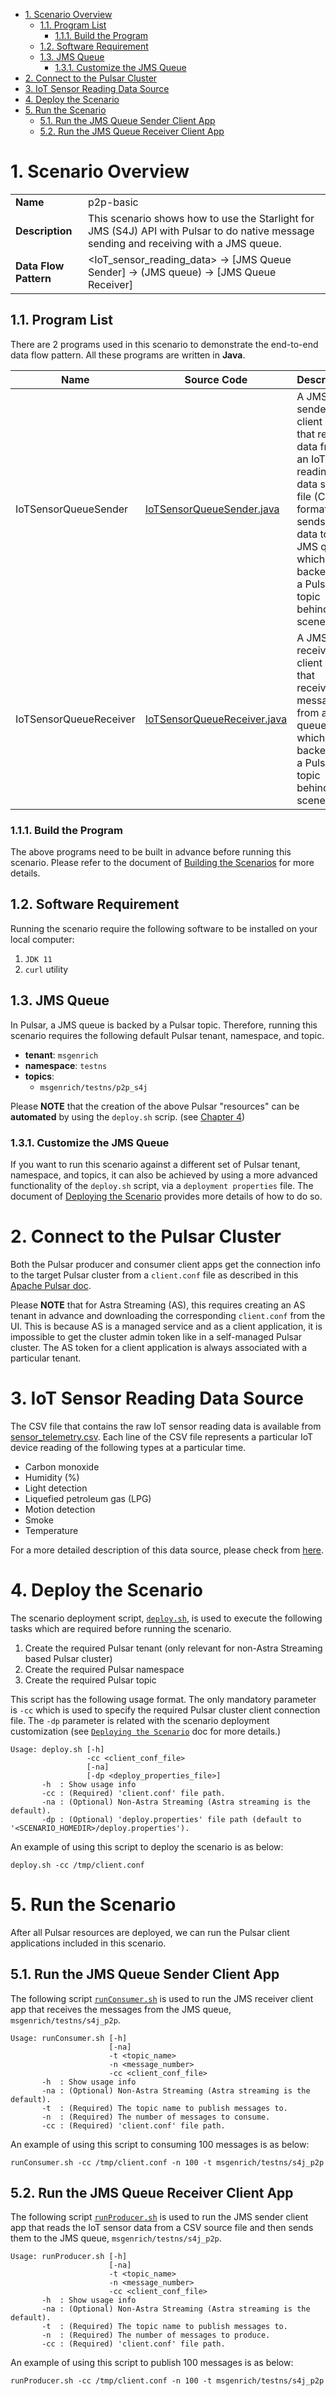 - [1. Scenario Overview](#1-scenario-overview)
  - [1.1. Program List](#11-program-list)
    - [1.1.1. Build the Program](#111-build-the-program)
  - [1.2. Software Requirement](#12-software-requirement)
  - [1.3. JMS Queue](#13-jms-queue)
    - [1.3.1. Customize the JMS Queue](#131-customize-the-jms-queue)
- [2. Connect to the Pulsar Cluster](#2-connect-to-the-pulsar-cluster)
- [3. IoT Sensor Reading Data Source](#3-iot-sensor-reading-data-source)
- [4. Deploy the Scenario](#4-deploy-the-scenario)
- [5. Run the Scenario](#5-run-the-scenario)
  - [5.1. Run the JMS Queue Sender Client App](#51-run-the-jms-queue-sender-client-app)
  - [5.2. Run the JMS Queue Receiver Client App](#52-run-the-jms-queue-receiver-client-app)


# 1. Scenario Overview

| | |
| - | - |
| **Name** | p2p-basic |
| **Description** | This scenario shows how to use the Starlight for JMS (S4J) API with Pulsar to do native message sending and receiving with a JMS queue. |
| **Data Flow Pattern** | <IoT_sensor_reading_data> -> [JMS Queue Sender] -> (JMS queue) -> [JMS Queue Receiver] |

## 1.1. Program List

There are 2 programs used in this scenario to demonstrate the end-to-end data flow pattern. All these programs are written in **Java**. 

| Name | Source Code | Description |
| ---- | ----------- | ----------- |
| IoTSensorQueueSender | [IoTSensorQueueSender.java](./src/main/java/com/example/pulsarworkshop/IoTSensorQueueSender.java) | A JMS sender client app that reads data from an IoT reading data source file (CSV format) and sends the data to a JMS queue which is backed by a Pulsar topic behind the scene. |
| IoTSensorQueueReceiver | [IoTSensorQueueReceiver.java](./src/main/java/com/example/pulsarworkshop/IoTSensorQueueReceiver.java) | A JMS receiver client app that receives messages from a JMS queue which is backed by a Pulsar topic behind the scene. |

### 1.1.1. Build the Program

The above programs need to be built in advance before running this scenario. Please refer to the document of [Building the Scenarios](../../../Build.Programs.md) for more details.

## 1.2. Software Requirement

Running the scenario require the following software to be installed on your local computer:

1. `JDK 11`
2. `curl` utility

## 1.3. JMS Queue

In Pulsar, a JMS queue is backed by a Pulsar topic. Therefore, running this scenario requires the following default Pulsar tenant, namespace, and topic. 

* **tenant**: `msgenrich`
* **namespace**: `testns`
* **topics**:
   * `msgenrich/testns/p2p_s4j`

Please **NOTE** that the creation of the above Pulsar "resources" can be **automated** by using the `deploy.sh` scrip. (see [Chapter 4](#4-deploy-the-scenario))

### 1.3.1. Customize the JMS Queue

If you want to run this scenario against a different set of Pulsar tenant, namespace, and topics, it can also be achieved by using a more advanced functionality of the `deploy.sh` script, via a `deployment properties` file. The document of [Deploying the Scenario](Deploy.Scenario.md) provides more details of how to do so.

# 2. Connect to the Pulsar Cluster

Both the Pulsar producer and consumer client apps get the connection info to the target Pulsar cluster from a `client.conf` file as described in this [Apache Pulsar doc](https://pulsar.apache.org/docs/2.10.x/reference-configuration/#client).

Please **NOTE** that for Astra Streaming (AS), this requires creating an AS tenant in advance and downloading the corresponding `client.conf` from the UI. This is because AS is a managed service and as a client application, it is impossible to get the cluster admin token like in a self-managed Pulsar cluster. The AS token for a client application is always associated with a particular tenant.

# 3. IoT Sensor Reading Data Source

The CSV file that contains the raw IoT sensor reading data is available from [sensor_telemetry.csv](../../_raw_data_src/sensor_telemetry.csv). Each line of the CSV file represents a particular IoT device reading of the following types at a particular time.
* Carbon monoxide
* Humidity (%)
* Light detection
* Liquefied petroleum gas (LPG)
* Motion detection
* Smoke
* Temperature

For a more detailed description of this data source, please check from [here](https://www.kaggle.com/datasets/garystafford/environmental-sensor-data-132k).

# 4. Deploy the Scenario

The scenario deployment script, [`deploy.sh`](_bash/deploy.sh), is used to execute the following tasks which are required before running the scenario.
1. Create the required Pulsar tenant (only relevant for non-Astra Streaming based Pulsar cluster)
2. Create the required Pulsar namespace
3. Create the required Pulsar topic

This script has the following usage format. The only mandatory parameter is `-cc` which is used to specify the required Pulsar cluster client connection file. The `-dp` parameter is related with the scenario deployment customization (see [`Deploying the Scenario`](Deploy.Scenario.md) doc for more details.)

```
Usage: deploy.sh [-h]
                 -cc <client_conf_file>
                 [-na]
                 [-dp <deploy_properties_file>]
       -h  : Show usage info
       -cc : (Required) 'client.conf' file path.
       -na : (Optional) Non-Astra Streaming (Astra streaming is the default).
       -dp : (Optional) 'deploy.properties' file path (default to '<SCENARIO_HOMEDIR>/deploy.properties').
```

An example of using this script to deploy the scenario is as below:

```
deploy.sh -cc /tmp/client.conf
```

# 5. Run the Scenario

After all Pulsar resources are deployed, we can run the Pulsar client applications included in this scenario.

## 5.1. Run the JMS Queue Sender Client App

The following script [`runConsumer.sh`](_bash/runConsumer.sh) is used to run the JMS receiver client app that receives the messages from the JMS queue, `msgenrich/testns/s4j_p2p`.

```
Usage: runConsumer.sh [-h]
                      [-na]
                      -t <topic_name>
                      -n <message_number>
                      -cc <client_conf_file>
       -h  : Show usage info
       -na : (Optional) Non-Astra Streaming (Astra streaming is the default).
       -t  : (Required) The topic name to publish messages to.
       -n  : (Required) The number of messages to consume.
       -cc : (Required) 'client.conf' file path.
```

An example of using this script to consuming 100 messages is as below:

```
runConsumer.sh -cc /tmp/client.conf -n 100 -t msgenrich/testns/s4j_p2p
```

## 5.2. Run the JMS Queue Receiver Client App

The following script [`runProducer.sh`](_bash/runProducer.sh) is used to run the JMS sender client app that reads the IoT sensor data from a CSV source file and then sends them to the JMS queue, `msgenrich/testns/s4j_p2p`.

```
Usage: runProducer.sh [-h]
                      [-na]
                      -t <topic_name>
                      -n <message_number>
                      -cc <client_conf_file>
       -h  : Show usage info
       -na : (Optional) Non-Astra Streaming (Astra streaming is the default).
       -t  : (Required) The topic name to publish messages to.
       -n  : (Required) The number of messages to produce.
       -cc : (Required) 'client.conf' file path.
```

An example of using this script to publish 100 messages is as below:

```
runProducer.sh -cc /tmp/client.conf -n 100 -t msgenrich/testns/s4j_p2p
```